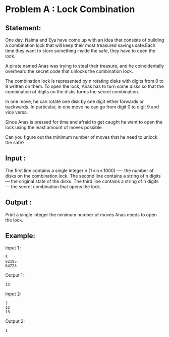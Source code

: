 # Problem A : Lock Combination

## Statement: 
One day, Naima and Eya have come up with an idea that consists of building a combination lock that will keep their most treasured savings safe.Each time they want to store something inside the safe, they have to open the lock.

A pirate named Anas was trying to steal their treasure, and he coincidentally overheard the secret code that unlocks the combination lock.

The combination lock is represented by n rotating disks with digits from 0 to 9 written on them. To open the lock, Anas has to turn some disks so that the combination of digits on the disks forms the secret combination.
 
In one move, he can rotate one disk by one digit either forwards or backwards. In particular, in one move he can go from digit 0 to digit 9 and vice versa.

Since Anas is pressed for time and afraid to get caught he want to open the lock using the least amount of moves possible.

Can you figure out the minimum number of moves that he need to unlock the safe?
## Input :
The first line contains a single integer n (1 ≤ n ≤ 1000) —- the number of disks on the combination lock.
The second line contains a string of n digits — the original state of the disks.
The third line contains a string of n digits — the secret combination that opens the lock.


## Output :
Print a single integer the minimum number of moves Anas needs to open the lock.

## Example:
Input 1 :  

```
5
82195
64723   
```

Output 1:  

```
13   
```

Input 2:  

```
2
12
13
```

Output 2:  

```
1  
```

